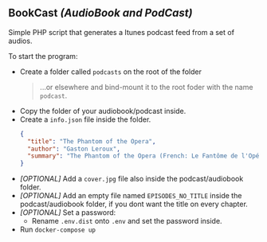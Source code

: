 ## BookCast *(AudioBook and PodCast)*
Simple PHP script that generates a Itunes podcast feed from a set of audios. 

To start the program:
- Create a folder called `podcasts` on the root of the folder
   > ...or elsewhere and bind-mount it to the root foder with the name `podcast`.
- Copy the folder of your audiobook/podcast inside.
- Create a `info.json` file inside the folder.
  ```json
  {
    "title": "The Phantom of the Opera",
    "author": "Gaston Leroux",
    "summary": "The Phantom of the Opera (French: Le Fantôme de l'Opéra) ..."
  }
  ```
- *[OPTIONAL]* Add a `cover.jpg` file also inside the podcast/audiobook folder.
- *[OPTIONAL]* Add an empty file named `EPISODES_NO_TITLE` inside the podcast/audiobook folder, if you dont want the title on every chapter.
- *[OPTIONAL]* Set a password:
  - Rename `.env.dist` onto `.env` and set the password inside.
- Run `docker-compose up`
